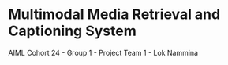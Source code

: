# Multimodal Media Retrieval and Captioning System
AIML Cohort 24 - Group 1 - Project Team 1 - Lok Nammina
